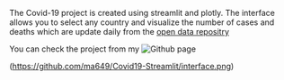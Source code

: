 The Covid-19 project is created using streamlit and plotly. The interface allows you to select any country and visualize the number of cases and deaths which are 
update daily from the <a href=" https://opendata.ecdc.europa.eu/covid19/casedistribution/csv"> open data repositry</a>

You can check the project from my ![Github page](https://github.com/ma649/Covid19-Streamlit)

(https://github.com/ma649/Covid19-Streamlit/interface.png)



